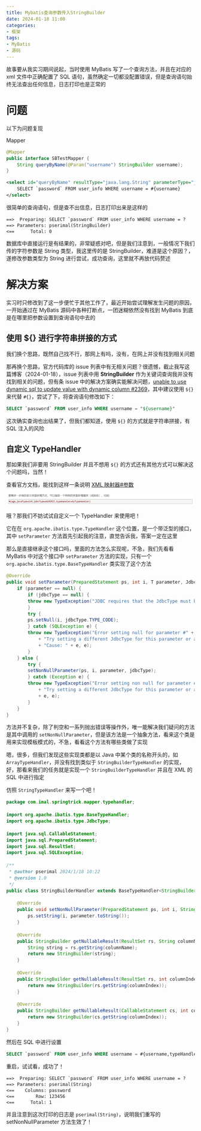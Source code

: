 ```yaml
---
title: Mybatis查询参数传入StringBuilder
date: 2024-01-18 11:00
categories:
- 框架
tags:
- MyBatis
- 源码
---
```


故事要从我实习期间说起，当时使用 MyBatis 写了一个查询方法，并且在对应的 xml 文件中正确配置了 SQL 语句，虽然确定一切都没配置错误，但是查询语句始终无法查出任何信息，日志打印也是正常的

# 问题

以下为问题复现

Mapper

```Java
@Mapper
public interface SBTestMapper {
    String queryByName(@Param("username") StringBuilder username);
}
```

```XML
<select id="queryByName" resultType="java.lang.String" parameterType="java.lang.StringBuilder" >
    SELECT `password` FROM user_info WHERE username = #{username}
</select>
```

很简单的查询语句，但是查不出信息，日志打印出来是这样的

```log
==>  Preparing: SELECT `password` FROM user_info WHERE username = ?
==> Parameters: pserimal(StringBuilder)
<==      Total: 0
```

数据库中直接运行是有结果的，非常疑惑对吧，但是我们注意到，一般情况下我们传的字符参数是 String 类型，我这里传的是 StringBuilder，难道是这个原因？，遂修改参数类型为 String 进行尝试，成功查询，这里就不再放代码赘述

# 解决方案

实习时只修改到了这一步便忙于其他工作了，最近开始尝试理解发生问题的原因，一开始通过在 MyBatis 源码中各种打断点，一团迷糊依然没有找到 MyBatis 到底是在哪里把参数设置到查询语句中去的

## 使用 ${} 进行字符串拼接的方式

我们换个思路，既然自己找不行，那网上有吗，没有，在网上并没有找到相关问题

那再换个思路，官方代码库的 issue 列表中有无相关问题？很遗憾，截止我写这篇博客（2024-01-18），issue 列表中用 **StringBuilder** 作为关键词查询我并没有找到相关的问题，但有条 issue 中的解决方案确实能解决问题，[unable to use dynamic sql to update value with dynamic column #2369](https://github.com/mybatis/mybatis-3/issues/2369)，其中建议使用 `${}` 来代替 `#{}`，尝试了下，将查询语句修改如下：

```SQL
SELECT `password` FROM user_info WHERE username = "${username}"
```

这次确实查询也出结果了，但我们都知道，使用 `${}` 的方式就是字符串拼接，有 SQL 注入的风险

## 自定义 TypeHandler

那如果我们非要用 StringBuilder 并且不想用 `${}` 的方式还有其他方式可以解决这个问题吗，当然！

查看官方文档，能找到这样一条说明 [XML 映射器#参数](https://mybatis.org/mybatis-3/zh_CN/sqlmap-xml.html#Parameters)

![Alt text](../assets/images/blogs/MyBatis%E6%96%87%E6%A1%A3XML%E6%98%A0%E5%B0%84%E5%99%A8%E5%8F%82%E6%95%B0TypeHandler.jpg)

哦？那我们不妨试试自定义一个 TypeHandler 来使用吧！

它在在 `org.apache.ibatis.type.TypeHandler` 这个位置，是一个带泛型的接口，其中 `setParameter` 方法首先引起我的注意，直觉告诉我，答案一定在这里

那么是直接继承这个接口吗，里面的方法怎么实现呢，不急，我们先看看 MyBatis 中对这个接口中 `setParameter` 方法的实现，只有一个 `org.apache.ibatis.type.BaseTypeHandler` 类实现了这个方法

```Java
@Override
public void setParameter(PreparedStatement ps, int i, T parameter, JdbcType jdbcType) throws SQLException {
    if (parameter == null) {
        if (jdbcType == null) {
        throw new TypeException("JDBC requires that the JdbcType must be specified for all nullable parameters.");
        }
        try {
        ps.setNull(i, jdbcType.TYPE_CODE);
        } catch (SQLException e) {
        throw new TypeException("Error setting null for parameter #" + i + " with JdbcType " + jdbcType + " . "
            + "Try setting a different JdbcType for this parameter or a different jdbcTypeForNull configuration property. "
            + "Cause: " + e, e);
        }
    } else {
        try {
        setNonNullParameter(ps, i, parameter, jdbcType);
        } catch (Exception e) {
        throw new TypeException("Error setting non null for parameter #" + i + " with JdbcType " + jdbcType + " . "
            + "Try setting a different JdbcType for this parameter or a different configuration property. " + "Cause: "
            + e, e);
        }
    }
}
```

方法并不复杂，除了判空和一系列抛出错误等操作外，唯一能解决我们疑问的方法是其中调用的 `setNonNullParameter`，但是该方法是一个抽象方法，看来这个类是用来实现模板模式的，不急，看看这个方法有哪些类做了实现

嗯，很多，但我们发现这些实现类都是以 Java 中某个类的名称开头的，如 `ArrayTypeHandler`，并没有找到类似于 `StringBuilderTypeHandler` 的实现，好，那看来我们的任务就是实现一个 `StringBuilderTypeHandler` 并且在 XML 的 SQL 中进行指定

仿照 `StringTypeHandler` 来写一个吧！

```Java
package com.imal.springtrick.mapper.typehandler;

import org.apache.ibatis.type.BaseTypeHandler;
import org.apache.ibatis.type.JdbcType;

import java.sql.CallableStatement;
import java.sql.PreparedStatement;
import java.sql.ResultSet;
import java.sql.SQLException;

/**
 * @author pserimal 2024/1/18 10:22
 * @version 1.0
 */
public class StringBuilderHandler extends BaseTypeHandler<StringBuilder> {

    @Override
    public void setNonNullParameter(PreparedStatement ps, int i, StringBuilder parameter, JdbcType jdbcType) throws SQLException {
        ps.setString(i, parameter.toString());
    }

    @Override
    public StringBuilder getNullableResult(ResultSet rs, String columnName) throws SQLException {
        String string = rs.getString(columnName);
        return new StringBuilder(string);
    }

    @Override
    public StringBuilder getNullableResult(ResultSet rs, int columnIndex) throws SQLException {
        return new StringBuilder(rs.getString(columnIndex));
    }

    @Override
    public StringBuilder getNullableResult(CallableStatement cs, int columnIndex) throws SQLException {
        return new StringBuilder(cs.getString(columnIndex));
    }
}
```

然后在 SQL 中进行设置

```SQL
SELECT `password` FROM user_info WHERE username = #{username,typeHandler=com.imal.springtrick.mapper.typehandler.StringBuilderHandler}
```

重启，试试看，成功了！

```log
==>  Preparing: SELECT `password` FROM user_info WHERE username = ?
==> Parameters: pserimal(String)
<==    Columns: password
<==        Row: 123456
<==      Total: 1
```

并且注意到这次打印的日志是 `pserimal(String)`，说明我们重写的 setNonNullParameter 方法生效了！